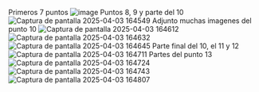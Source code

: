 Primeros 7 puntos ![image](https://github.com/user-attachments/assets/24f3e4a7-ce3a-471e-b5ed-ea0e314cdb48)
Puntos 8, 9 y parte del 10![Captura de pantalla 2025-04-03 164549](https://github.com/user-attachments/assets/99388201-8b60-4477-8f35-c21731333258)
Adjunto muchas imagenes del punto 10 
![Captura de pantalla 2025-04-03 164612](https://github.com/user-attachments/assets/8c3e008c-9a33-48c2-8b89-33bb7d335987)
![Captura de pantalla 2025-04-03 164632](https://github.com/user-attachments/assets/a02d9638-91f3-46ee-b35c-6c49cdc882fb)
![Captura de pantalla 2025-04-03 164645](https://github.com/user-attachments/assets/215f5a2e-f23d-49c1-9d03-816a6b0dd63c)
Parte final del 10, el 11 y 12 ![Captura de pantalla 2025-04-03 164711](https://github.com/user-attachments/assets/4473e651-2fa8-4800-959f-466bc92040e6)
Partes del punto 13 ![Captura de pantalla 2025-04-03 164724](https://github.com/user-attachments/assets/0267e873-f869-4069-9a64-ebecee24d681)
![Captura de pantalla 2025-04-03 164743](https://github.com/user-attachments/assets/c5773978-69b1-40b2-b9a8-f1252eaf6e44)
![Captura de pantalla 2025-04-03 164807](https://github.com/user-attachments/assets/359f2752-651a-4ea3-ae1d-76188f4a5b3b)
